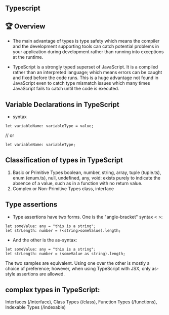 ## Typescript

## :trophy: Overview
- The main advantage of types is type safety which means the compiler and the development supporting tools can catch potential problems in your application during development rather than running into exceptions at the runtime.

- TypeScript is a strongly typed superset of JavaScript. It is a compiled rather than an interpreted language; which means errors can be caught and fixed before the code runs. This is a huge advantage not found in JavaScript even to catch type mismatch issues which many times JavaScript fails to catch until the code is executed.

## Variable Declarations in TypeScript
- syntax
```
let variableName: variableType = value;
```
// or
```
let variableName: variableType;
```

## Classification of types in TypeScript
1. Basic or Primitive Types
boolean, number, string, array, tuple (tuple.ts), enum (enum.ts), null, undefined, any, void: exists purely to indicate the absence of a value, such as in a function with no return value.
2. Complex or Non-Primitive Types
class, interface

## Type assertions
- Type assertions have two forms. One is the "angle-bracket" syntax < >:
```
let someValue: any = "this is a string";
let strLength: number = (<string>someValue).length;
```
- And the other is the as-syntax:
```
let someValue: any = "this is a string";
let strLength: number = (someValue as string).length;
```
The two samples are equivalent. Using one over the other is mostly a choice of preference; however, when using TypeScript with JSX, only as-style assertions are allowed.

## complex types in TypeScript:
Interfaces (/interface), Class Types (/class), Function Types (/functions), Indexable Types (/indexable)